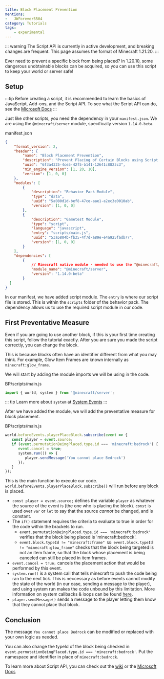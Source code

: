 ```yaml
---
title: Block Placement Prevention
mentions:
-   JWForever5504
category: Tutorials
tags:
    - experimental
---
```


::: warning
The Script API is currently in active development, and breaking changes are frequent. This page assumes the format of Minecraft 1.21.20.
:::

Ever need to prevent a specific block from being placed? In 1.20.10, some dangerous unobtainable blocks can be acquired, so you can use this script to keep your world or server safe!

## Setup

:::tip
Before creating a script, it is recommended to learn the basics of JavaScript, Add-ons, and the Script API. To see what the Script API can do, see the [Microsoft Docs](https://learn.microsoft.com/en-us/minecraft/creator/scriptapi/)
:::

Just like other scripts, you need the dependency in your `manifest.json`. We are using the `@minecraft/server` module, specifically version `1.14.0-beta`.

<CodeHeader>manifest.json</CodeHeader>

```json
{
	"format_version": 2,
	"header": {
		"name": "Block Placement Prevention",
		"description": "Prevent Placing of Certain Blocks using Script API",
		"uuid": "6f3a4325-4ce5-42f5-b141-12641c8823c3",
		"min_engine_version": [1, 20, 10],
		"version": [1, 0, 0]
	},
	"modules": [
		{
			"description": "Behavior Pack Module",
			"type": "data",
			"uuid": "5a080d1d-bef8-47ce-aae1-a2ec3e0010ab",
			"version": [1, 0, 0]
		},
		{
			"description": "Gametest Module",
			"type": "script",
			"language": "javascript",
			"entry": "scripts/main.js",
			"uuid": "53a5804b-fb35-4f7d-a89e-e4a925fadb77",
			"version": [1, 0, 0]
		}
	],
	"dependencies": [
		{
			// Minecraft native module - needed to use the "@minecraft/server" module
			"module_name": "@minecraft/server",
			"version": "1.14.0-beta"
		}
  ]
}
```

In our manifest, we have added script module. The `entry` is where our script file is stored. This is within the `scripts` folder of the behavior pack. The dependency allows us to use the required script module in our code.

<FolderView
	:paths="[
		'BP/manifest.json',
		'BP/pack_icon.png',
        'BP/scripts/main.js'
	]"
/>

## First Preventative Measure

Even if you are going to use another block, if this is your first time creating this script, follow the tutorial exactly. After you are sure you made the script correctly, you can change the block. 

This is because blocks often have an identifier different from what you may think. For example, Glow Item Frames are known internally as `minecraft:glow_frame`.


We will start by adding the module imports we will be using in the code.

<CodeHeader>BP/scripts/main.js</CodeHeader>

```js
import { world, system } from '@minecraft/server';
```

::: tip
Learn more about `system` at [System Events](/scripting/script-server#events)
:::

After we have added the module, we will add the preventative measure for block placement.

<CodeHeader>BP/scripts/main.js</CodeHeader>

```js
world.beforeEvents.playerPlaceBlock.subscribe(event => {
   const player = event.source;
   if (event.permutationBeingPlaced.type.id === 'minecraft:bedrock') {
      event.cancel = true;
      system.run(() => {
         player.sendMessage('You cannot place Bedrock')
      });
   }
});
```

This is the main function to execute our code. `world.beforeEvents.playerPlaceBlock.subscribe()` will run before any block is placed.

- `const player = event.source;` defines the variable `player` as whatever the source of the event is (the one who is placing the block). `const` is used over `var` or `let` to say that the source *cannot* be changed, and is constant.
- The `if()` statement requires the criteria to evaluate to true in order for the code within the brackets to run.
   - `event.permutationBeingPlaced.type.id === 'minecraft:bedrock'` verifies that the block being placed is 'minecraft:bedrock'.
   - `event.block.typeId != "minecraft:frame" && event.block.typeId != "minecraft:glow_frame"` checks that the block being targeted is not an item frame, so that the block whose placement is being canceled can still be placed in item frames.
- `event.cancel = true;` cancels the placement action that would be performed by this event.
- `system.run()` is a system call that tells minecraft to push the code being ran to the next tick. This is neccessary as before events cannot modify the state of the world (in our case, sending a message to the player), and using system run makes the code unbound by this limitation. More information on system callbacks & loops can be found [here](https://learn.microsoft.com/en-us/minecraft/creator/documents/systemrunguide).
- `player.sendMessage()` sends a message to the player letting them know that they cannot place that block. 

## Conclusion

The message `You cannot place Bedrock` can be modified or replaced with your own logic as needed.

You can also change the typeId of the block being checked in `event.permutationBeingPlaced.type.id === 'minecraft:bedrock'`. Put the namespace and identifier in place of `minecraft:bedrock`.

To learn more about Script API, you can check out the [wiki](/scripting/starting-scripts) or the [Microsoft Docs](https://learn.microsoft.com/en-us/minecraft/creator/documents/scriptdevelopertools)